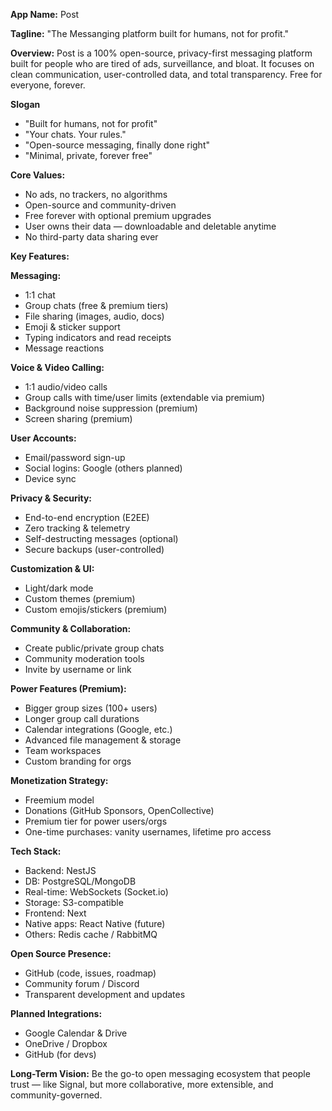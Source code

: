 **App Name:** Post

**Tagline:** "The Messanging platform built for humans, not for profit."



**Overview:**
Post is a 100% open-source, privacy-first messaging platform built for people who are tired of ads, surveillance, and bloat. It focuses on clean communication, user-controlled data, and total transparency. Free for everyone, forever.



**Slogan**

- "Built for humans, not for profit"
- "Your chats. Your rules."
- "Open-source messaging, finally done right"
- "Minimal, private, forever free"



**Core Values:**

- No ads, no trackers, no algorithms
- Open-source and community-driven
- Free forever with optional premium upgrades
- User owns their data — downloadable and deletable anytime
- No third-party data sharing ever



**Key Features:**

**Messaging:**

- 1:1 chat
- Group chats (free & premium tiers)
- File sharing (images, audio, docs)
- Emoji & sticker support
- Typing indicators and read receipts
- Message reactions

**Voice & Video Calling:**

- 1:1 audio/video calls
- Group calls with time/user limits (extendable via premium)
- Background noise suppression (premium)
- Screen sharing (premium)

**User Accounts:**

- Email/password sign-up
- Social logins: Google (others planned)
- Device sync

**Privacy & Security:**

- End-to-end encryption (E2EE)
- Zero tracking & telemetry
- Self-destructing messages (optional)
- Secure backups (user-controlled)

**Customization & UI:**

- Light/dark mode
- Custom themes (premium)
- Custom emojis/stickers (premium)

**Community & Collaboration:**

- Create public/private group chats
- Community moderation tools
- Invite by username or link

**Power Features (Premium):**

- Bigger group sizes (100+ users)
- Longer group call durations
- Calendar integrations (Google, etc.)
- Advanced file management & storage
- Team workspaces
- Custom branding for orgs

**Monetization Strategy:**

- Freemium model
- Donations (GitHub Sponsors, OpenCollective)
- Premium tier for power users/orgs
- One-time purchases: vanity usernames, lifetime pro access

**Tech Stack:**

- Backend: NestJS
- DB: PostgreSQL/MongoDB
- Real-time: WebSockets (Socket.io)
- Storage: S3-compatible
- Frontend: Next
- Native apps: React Native (future)
- Others: Redis cache / RabbitMQ

**Open Source Presence:**

- GitHub (code, issues, roadmap)
- Community forum / Discord
- Transparent development and updates

**Planned Integrations:**

- Google Calendar & Drive
- OneDrive / Dropbox
- GitHub (for devs)



**Long-Term Vision:**
Be the go-to open messaging ecosystem that people trust — like Signal, but more collaborative, more extensible, and community-governed.

